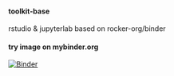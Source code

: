 #### toolkit-base
rstudio &amp; jupyterlab based on rocker-org/binder

#### try image on mybinder.org
[![Binder](https://mybinder.org/badge_logo.svg)](https://mybinder.org/v2/gh/yzhaowei/toolkit-base/master)
